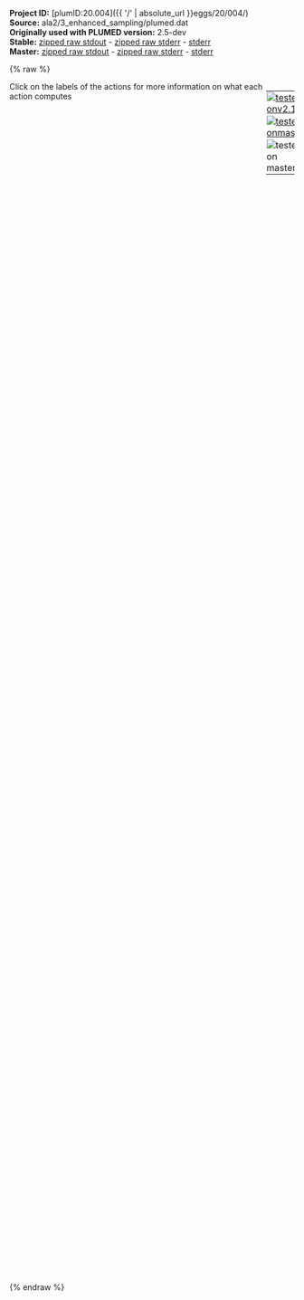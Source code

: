 **Project ID:** [plumID:20.004]({{ '/' | absolute_url }}eggs/20/004/)  
**Source:** ala2/3_enhanced_sampling/plumed.dat  
**Originally used with PLUMED version:** 2.5-dev  
**Stable:** [zipped raw stdout](plumed.dat.plumed.stdout.txt.zip) - [zipped raw stderr](plumed.dat.plumed.stderr.txt.zip) - [stderr](plumed.dat.plumed.stderr)  
**Master:** [zipped raw stdout](plumed.dat.plumed_master.stdout.txt.zip) - [zipped raw stderr](plumed.dat.plumed_master.stderr.txt.zip) - [stderr](plumed.dat.plumed_master.stderr)  

{% raw %}
<div style="width: 100%; float:left">
<div style="width: 90%; float:left" id="value_details_data/ala2/3_enhanced_sampling/plumed.dat"> Click on the labels of the actions for more information on what each action computes </div>
<div style="width: 10%; float:left"><table><tr><td style="padding:1px"><a href="plumed.dat.plumed.stderr"><img src="https://img.shields.io/badge/v2.10-passing-green.svg" alt="tested onv2.10" /></a></td></tr><tr><td style="padding:1px"><a href="plumed.dat.plumed_master.stderr"><img src="https://img.shields.io/badge/master-passing-green.svg" alt="tested onmaster" /></a></td></tr><tr><td style="padding:1px"><img src="https://img.shields.io/badge/with-LOAD-yellow.svg" alt="tested on master" /></td></tr>
</table></div></div>
<pre style="width=97%;">
<span class="plumedtooltip" style="color:blue"># vim:ft=plumed<span class="right">Enables syntax highlighting for PLUMED files in vim. See <a href="https://www.plumed.org/doc-master/user-doc/html/_vim_syntax.html">here for more details. </a><i></i></span></span>
<br/><span style="color:blue" class="comment">#DEFINE INPUTS: DISTANCES</span>
<b name="data/ala2/3_enhanced_sampling/plumed.datd1" onclick='showPath("data/ala2/3_enhanced_sampling/plumed.dat","data/ala2/3_enhanced_sampling/plumed.datd1","data/ala2/3_enhanced_sampling/plumed.datd1","black")'>d1</b><span style="display:none;" id="data/ala2/3_enhanced_sampling/plumed.datd1">The DISTANCE action with label <b>d1</b> calculates the following quantities:<table  align="center" frame="void" width="95%" cellpadding="5%"><tr><td width="5%"><b> Quantity </b>  </td><td width="5%"><b> Type </b>  </td><td><b> Description </b> </td></tr><tr><td width="5%">d1</td><td width="5%"><font color="black">scalar</font></td><td>the DISTANCE between this pair of atoms</td></tr></table></span>:  <span class="plumedtooltip" style="color:green">DISTANCE<span class="right">Calculate the distance between a pair of atoms. <a href="https://www.plumed.org/doc-master/user-doc/html/_d_i_s_t_a_n_c_e.html" style="color:green">More details</a><i></i></span></span> <span class="plumedtooltip">ATOMS<span class="right">the pair of atom that we are calculating the distance between<i></i></span></span>=2,5
<b name="data/ala2/3_enhanced_sampling/plumed.datd2" onclick='showPath("data/ala2/3_enhanced_sampling/plumed.dat","data/ala2/3_enhanced_sampling/plumed.datd2","data/ala2/3_enhanced_sampling/plumed.datd2","black")'>d2</b><span style="display:none;" id="data/ala2/3_enhanced_sampling/plumed.datd2">The DISTANCE action with label <b>d2</b> calculates the following quantities:<table  align="center" frame="void" width="95%" cellpadding="5%"><tr><td width="5%"><b> Quantity </b>  </td><td width="5%"><b> Type </b>  </td><td><b> Description </b> </td></tr><tr><td width="5%">d2</td><td width="5%"><font color="black">scalar</font></td><td>the DISTANCE between this pair of atoms</td></tr></table></span>:  <span class="plumedtooltip" style="color:green">DISTANCE<span class="right">Calculate the distance between a pair of atoms. <a href="https://www.plumed.org/doc-master/user-doc/html/_d_i_s_t_a_n_c_e.html" style="color:green">More details</a><i></i></span></span> <span class="plumedtooltip">ATOMS<span class="right">the pair of atom that we are calculating the distance between<i></i></span></span>=2,6
<b name="data/ala2/3_enhanced_sampling/plumed.datd3" onclick='showPath("data/ala2/3_enhanced_sampling/plumed.dat","data/ala2/3_enhanced_sampling/plumed.datd3","data/ala2/3_enhanced_sampling/plumed.datd3","black")'>d3</b><span style="display:none;" id="data/ala2/3_enhanced_sampling/plumed.datd3">The DISTANCE action with label <b>d3</b> calculates the following quantities:<table  align="center" frame="void" width="95%" cellpadding="5%"><tr><td width="5%"><b> Quantity </b>  </td><td width="5%"><b> Type </b>  </td><td><b> Description </b> </td></tr><tr><td width="5%">d3</td><td width="5%"><font color="black">scalar</font></td><td>the DISTANCE between this pair of atoms</td></tr></table></span>:  <span class="plumedtooltip" style="color:green">DISTANCE<span class="right">Calculate the distance between a pair of atoms. <a href="https://www.plumed.org/doc-master/user-doc/html/_d_i_s_t_a_n_c_e.html" style="color:green">More details</a><i></i></span></span> <span class="plumedtooltip">ATOMS<span class="right">the pair of atom that we are calculating the distance between<i></i></span></span>=2,7
<b name="data/ala2/3_enhanced_sampling/plumed.datd4" onclick='showPath("data/ala2/3_enhanced_sampling/plumed.dat","data/ala2/3_enhanced_sampling/plumed.datd4","data/ala2/3_enhanced_sampling/plumed.datd4","black")'>d4</b><span style="display:none;" id="data/ala2/3_enhanced_sampling/plumed.datd4">The DISTANCE action with label <b>d4</b> calculates the following quantities:<table  align="center" frame="void" width="95%" cellpadding="5%"><tr><td width="5%"><b> Quantity </b>  </td><td width="5%"><b> Type </b>  </td><td><b> Description </b> </td></tr><tr><td width="5%">d4</td><td width="5%"><font color="black">scalar</font></td><td>the DISTANCE between this pair of atoms</td></tr></table></span>:  <span class="plumedtooltip" style="color:green">DISTANCE<span class="right">Calculate the distance between a pair of atoms. <a href="https://www.plumed.org/doc-master/user-doc/html/_d_i_s_t_a_n_c_e.html" style="color:green">More details</a><i></i></span></span> <span class="plumedtooltip">ATOMS<span class="right">the pair of atom that we are calculating the distance between<i></i></span></span>=2,9
<b name="data/ala2/3_enhanced_sampling/plumed.datd5" onclick='showPath("data/ala2/3_enhanced_sampling/plumed.dat","data/ala2/3_enhanced_sampling/plumed.datd5","data/ala2/3_enhanced_sampling/plumed.datd5","black")'>d5</b><span style="display:none;" id="data/ala2/3_enhanced_sampling/plumed.datd5">The DISTANCE action with label <b>d5</b> calculates the following quantities:<table  align="center" frame="void" width="95%" cellpadding="5%"><tr><td width="5%"><b> Quantity </b>  </td><td width="5%"><b> Type </b>  </td><td><b> Description </b> </td></tr><tr><td width="5%">d5</td><td width="5%"><font color="black">scalar</font></td><td>the DISTANCE between this pair of atoms</td></tr></table></span>:  <span class="plumedtooltip" style="color:green">DISTANCE<span class="right">Calculate the distance between a pair of atoms. <a href="https://www.plumed.org/doc-master/user-doc/html/_d_i_s_t_a_n_c_e.html" style="color:green">More details</a><i></i></span></span> <span class="plumedtooltip">ATOMS<span class="right">the pair of atom that we are calculating the distance between<i></i></span></span>=2,11
<b name="data/ala2/3_enhanced_sampling/plumed.datd6" onclick='showPath("data/ala2/3_enhanced_sampling/plumed.dat","data/ala2/3_enhanced_sampling/plumed.datd6","data/ala2/3_enhanced_sampling/plumed.datd6","black")'>d6</b><span style="display:none;" id="data/ala2/3_enhanced_sampling/plumed.datd6">The DISTANCE action with label <b>d6</b> calculates the following quantities:<table  align="center" frame="void" width="95%" cellpadding="5%"><tr><td width="5%"><b> Quantity </b>  </td><td width="5%"><b> Type </b>  </td><td><b> Description </b> </td></tr><tr><td width="5%">d6</td><td width="5%"><font color="black">scalar</font></td><td>the DISTANCE between this pair of atoms</td></tr></table></span>:  <span class="plumedtooltip" style="color:green">DISTANCE<span class="right">Calculate the distance between a pair of atoms. <a href="https://www.plumed.org/doc-master/user-doc/html/_d_i_s_t_a_n_c_e.html" style="color:green">More details</a><i></i></span></span> <span class="plumedtooltip">ATOMS<span class="right">the pair of atom that we are calculating the distance between<i></i></span></span>=2,15
<b name="data/ala2/3_enhanced_sampling/plumed.datd7" onclick='showPath("data/ala2/3_enhanced_sampling/plumed.dat","data/ala2/3_enhanced_sampling/plumed.datd7","data/ala2/3_enhanced_sampling/plumed.datd7","black")'>d7</b><span style="display:none;" id="data/ala2/3_enhanced_sampling/plumed.datd7">The DISTANCE action with label <b>d7</b> calculates the following quantities:<table  align="center" frame="void" width="95%" cellpadding="5%"><tr><td width="5%"><b> Quantity </b>  </td><td width="5%"><b> Type </b>  </td><td><b> Description </b> </td></tr><tr><td width="5%">d7</td><td width="5%"><font color="black">scalar</font></td><td>the DISTANCE between this pair of atoms</td></tr></table></span>:  <span class="plumedtooltip" style="color:green">DISTANCE<span class="right">Calculate the distance between a pair of atoms. <a href="https://www.plumed.org/doc-master/user-doc/html/_d_i_s_t_a_n_c_e.html" style="color:green">More details</a><i></i></span></span> <span class="plumedtooltip">ATOMS<span class="right">the pair of atom that we are calculating the distance between<i></i></span></span>=2,16
<b name="data/ala2/3_enhanced_sampling/plumed.datd8" onclick='showPath("data/ala2/3_enhanced_sampling/plumed.dat","data/ala2/3_enhanced_sampling/plumed.datd8","data/ala2/3_enhanced_sampling/plumed.datd8","black")'>d8</b><span style="display:none;" id="data/ala2/3_enhanced_sampling/plumed.datd8">The DISTANCE action with label <b>d8</b> calculates the following quantities:<table  align="center" frame="void" width="95%" cellpadding="5%"><tr><td width="5%"><b> Quantity </b>  </td><td width="5%"><b> Type </b>  </td><td><b> Description </b> </td></tr><tr><td width="5%">d8</td><td width="5%"><font color="black">scalar</font></td><td>the DISTANCE between this pair of atoms</td></tr></table></span>:  <span class="plumedtooltip" style="color:green">DISTANCE<span class="right">Calculate the distance between a pair of atoms. <a href="https://www.plumed.org/doc-master/user-doc/html/_d_i_s_t_a_n_c_e.html" style="color:green">More details</a><i></i></span></span> <span class="plumedtooltip">ATOMS<span class="right">the pair of atom that we are calculating the distance between<i></i></span></span>=2,17
<b name="data/ala2/3_enhanced_sampling/plumed.datd9" onclick='showPath("data/ala2/3_enhanced_sampling/plumed.dat","data/ala2/3_enhanced_sampling/plumed.datd9","data/ala2/3_enhanced_sampling/plumed.datd9","black")'>d9</b><span style="display:none;" id="data/ala2/3_enhanced_sampling/plumed.datd9">The DISTANCE action with label <b>d9</b> calculates the following quantities:<table  align="center" frame="void" width="95%" cellpadding="5%"><tr><td width="5%"><b> Quantity </b>  </td><td width="5%"><b> Type </b>  </td><td><b> Description </b> </td></tr><tr><td width="5%">d9</td><td width="5%"><font color="black">scalar</font></td><td>the DISTANCE between this pair of atoms</td></tr></table></span>:  <span class="plumedtooltip" style="color:green">DISTANCE<span class="right">Calculate the distance between a pair of atoms. <a href="https://www.plumed.org/doc-master/user-doc/html/_d_i_s_t_a_n_c_e.html" style="color:green">More details</a><i></i></span></span> <span class="plumedtooltip">ATOMS<span class="right">the pair of atom that we are calculating the distance between<i></i></span></span>=2,19
<b name="data/ala2/3_enhanced_sampling/plumed.datd10" onclick='showPath("data/ala2/3_enhanced_sampling/plumed.dat","data/ala2/3_enhanced_sampling/plumed.datd10","data/ala2/3_enhanced_sampling/plumed.datd10","black")'>d10</b><span style="display:none;" id="data/ala2/3_enhanced_sampling/plumed.datd10">The DISTANCE action with label <b>d10</b> calculates the following quantities:<table  align="center" frame="void" width="95%" cellpadding="5%"><tr><td width="5%"><b> Quantity </b>  </td><td width="5%"><b> Type </b>  </td><td><b> Description </b> </td></tr><tr><td width="5%">d10</td><td width="5%"><font color="black">scalar</font></td><td>the DISTANCE between this pair of atoms</td></tr></table></span>:  <span class="plumedtooltip" style="color:green">DISTANCE<span class="right">Calculate the distance between a pair of atoms. <a href="https://www.plumed.org/doc-master/user-doc/html/_d_i_s_t_a_n_c_e.html" style="color:green">More details</a><i></i></span></span> <span class="plumedtooltip">ATOMS<span class="right">the pair of atom that we are calculating the distance between<i></i></span></span>=5,6
<b name="data/ala2/3_enhanced_sampling/plumed.datd11" onclick='showPath("data/ala2/3_enhanced_sampling/plumed.dat","data/ala2/3_enhanced_sampling/plumed.datd11","data/ala2/3_enhanced_sampling/plumed.datd11","black")'>d11</b><span style="display:none;" id="data/ala2/3_enhanced_sampling/plumed.datd11">The DISTANCE action with label <b>d11</b> calculates the following quantities:<table  align="center" frame="void" width="95%" cellpadding="5%"><tr><td width="5%"><b> Quantity </b>  </td><td width="5%"><b> Type </b>  </td><td><b> Description </b> </td></tr><tr><td width="5%">d11</td><td width="5%"><font color="black">scalar</font></td><td>the DISTANCE between this pair of atoms</td></tr></table></span>:  <span class="plumedtooltip" style="color:green">DISTANCE<span class="right">Calculate the distance between a pair of atoms. <a href="https://www.plumed.org/doc-master/user-doc/html/_d_i_s_t_a_n_c_e.html" style="color:green">More details</a><i></i></span></span> <span class="plumedtooltip">ATOMS<span class="right">the pair of atom that we are calculating the distance between<i></i></span></span>=5,7
<b name="data/ala2/3_enhanced_sampling/plumed.datd12" onclick='showPath("data/ala2/3_enhanced_sampling/plumed.dat","data/ala2/3_enhanced_sampling/plumed.datd12","data/ala2/3_enhanced_sampling/plumed.datd12","black")'>d12</b><span style="display:none;" id="data/ala2/3_enhanced_sampling/plumed.datd12">The DISTANCE action with label <b>d12</b> calculates the following quantities:<table  align="center" frame="void" width="95%" cellpadding="5%"><tr><td width="5%"><b> Quantity </b>  </td><td width="5%"><b> Type </b>  </td><td><b> Description </b> </td></tr><tr><td width="5%">d12</td><td width="5%"><font color="black">scalar</font></td><td>the DISTANCE between this pair of atoms</td></tr></table></span>:  <span class="plumedtooltip" style="color:green">DISTANCE<span class="right">Calculate the distance between a pair of atoms. <a href="https://www.plumed.org/doc-master/user-doc/html/_d_i_s_t_a_n_c_e.html" style="color:green">More details</a><i></i></span></span> <span class="plumedtooltip">ATOMS<span class="right">the pair of atom that we are calculating the distance between<i></i></span></span>=5,9
<b name="data/ala2/3_enhanced_sampling/plumed.datd13" onclick='showPath("data/ala2/3_enhanced_sampling/plumed.dat","data/ala2/3_enhanced_sampling/plumed.datd13","data/ala2/3_enhanced_sampling/plumed.datd13","black")'>d13</b><span style="display:none;" id="data/ala2/3_enhanced_sampling/plumed.datd13">The DISTANCE action with label <b>d13</b> calculates the following quantities:<table  align="center" frame="void" width="95%" cellpadding="5%"><tr><td width="5%"><b> Quantity </b>  </td><td width="5%"><b> Type </b>  </td><td><b> Description </b> </td></tr><tr><td width="5%">d13</td><td width="5%"><font color="black">scalar</font></td><td>the DISTANCE between this pair of atoms</td></tr></table></span>:  <span class="plumedtooltip" style="color:green">DISTANCE<span class="right">Calculate the distance between a pair of atoms. <a href="https://www.plumed.org/doc-master/user-doc/html/_d_i_s_t_a_n_c_e.html" style="color:green">More details</a><i></i></span></span> <span class="plumedtooltip">ATOMS<span class="right">the pair of atom that we are calculating the distance between<i></i></span></span>=5,11
<b name="data/ala2/3_enhanced_sampling/plumed.datd14" onclick='showPath("data/ala2/3_enhanced_sampling/plumed.dat","data/ala2/3_enhanced_sampling/plumed.datd14","data/ala2/3_enhanced_sampling/plumed.datd14","black")'>d14</b><span style="display:none;" id="data/ala2/3_enhanced_sampling/plumed.datd14">The DISTANCE action with label <b>d14</b> calculates the following quantities:<table  align="center" frame="void" width="95%" cellpadding="5%"><tr><td width="5%"><b> Quantity </b>  </td><td width="5%"><b> Type </b>  </td><td><b> Description </b> </td></tr><tr><td width="5%">d14</td><td width="5%"><font color="black">scalar</font></td><td>the DISTANCE between this pair of atoms</td></tr></table></span>:  <span class="plumedtooltip" style="color:green">DISTANCE<span class="right">Calculate the distance between a pair of atoms. <a href="https://www.plumed.org/doc-master/user-doc/html/_d_i_s_t_a_n_c_e.html" style="color:green">More details</a><i></i></span></span> <span class="plumedtooltip">ATOMS<span class="right">the pair of atom that we are calculating the distance between<i></i></span></span>=5,15
<b name="data/ala2/3_enhanced_sampling/plumed.datd15" onclick='showPath("data/ala2/3_enhanced_sampling/plumed.dat","data/ala2/3_enhanced_sampling/plumed.datd15","data/ala2/3_enhanced_sampling/plumed.datd15","black")'>d15</b><span style="display:none;" id="data/ala2/3_enhanced_sampling/plumed.datd15">The DISTANCE action with label <b>d15</b> calculates the following quantities:<table  align="center" frame="void" width="95%" cellpadding="5%"><tr><td width="5%"><b> Quantity </b>  </td><td width="5%"><b> Type </b>  </td><td><b> Description </b> </td></tr><tr><td width="5%">d15</td><td width="5%"><font color="black">scalar</font></td><td>the DISTANCE between this pair of atoms</td></tr></table></span>:  <span class="plumedtooltip" style="color:green">DISTANCE<span class="right">Calculate the distance between a pair of atoms. <a href="https://www.plumed.org/doc-master/user-doc/html/_d_i_s_t_a_n_c_e.html" style="color:green">More details</a><i></i></span></span> <span class="plumedtooltip">ATOMS<span class="right">the pair of atom that we are calculating the distance between<i></i></span></span>=5,16
<b name="data/ala2/3_enhanced_sampling/plumed.datd16" onclick='showPath("data/ala2/3_enhanced_sampling/plumed.dat","data/ala2/3_enhanced_sampling/plumed.datd16","data/ala2/3_enhanced_sampling/plumed.datd16","black")'>d16</b><span style="display:none;" id="data/ala2/3_enhanced_sampling/plumed.datd16">The DISTANCE action with label <b>d16</b> calculates the following quantities:<table  align="center" frame="void" width="95%" cellpadding="5%"><tr><td width="5%"><b> Quantity </b>  </td><td width="5%"><b> Type </b>  </td><td><b> Description </b> </td></tr><tr><td width="5%">d16</td><td width="5%"><font color="black">scalar</font></td><td>the DISTANCE between this pair of atoms</td></tr></table></span>:  <span class="plumedtooltip" style="color:green">DISTANCE<span class="right">Calculate the distance between a pair of atoms. <a href="https://www.plumed.org/doc-master/user-doc/html/_d_i_s_t_a_n_c_e.html" style="color:green">More details</a><i></i></span></span> <span class="plumedtooltip">ATOMS<span class="right">the pair of atom that we are calculating the distance between<i></i></span></span>=5,17
<b name="data/ala2/3_enhanced_sampling/plumed.datd17" onclick='showPath("data/ala2/3_enhanced_sampling/plumed.dat","data/ala2/3_enhanced_sampling/plumed.datd17","data/ala2/3_enhanced_sampling/plumed.datd17","black")'>d17</b><span style="display:none;" id="data/ala2/3_enhanced_sampling/plumed.datd17">The DISTANCE action with label <b>d17</b> calculates the following quantities:<table  align="center" frame="void" width="95%" cellpadding="5%"><tr><td width="5%"><b> Quantity </b>  </td><td width="5%"><b> Type </b>  </td><td><b> Description </b> </td></tr><tr><td width="5%">d17</td><td width="5%"><font color="black">scalar</font></td><td>the DISTANCE between this pair of atoms</td></tr></table></span>:  <span class="plumedtooltip" style="color:green">DISTANCE<span class="right">Calculate the distance between a pair of atoms. <a href="https://www.plumed.org/doc-master/user-doc/html/_d_i_s_t_a_n_c_e.html" style="color:green">More details</a><i></i></span></span> <span class="plumedtooltip">ATOMS<span class="right">the pair of atom that we are calculating the distance between<i></i></span></span>=5,19
<b name="data/ala2/3_enhanced_sampling/plumed.datd18" onclick='showPath("data/ala2/3_enhanced_sampling/plumed.dat","data/ala2/3_enhanced_sampling/plumed.datd18","data/ala2/3_enhanced_sampling/plumed.datd18","black")'>d18</b><span style="display:none;" id="data/ala2/3_enhanced_sampling/plumed.datd18">The DISTANCE action with label <b>d18</b> calculates the following quantities:<table  align="center" frame="void" width="95%" cellpadding="5%"><tr><td width="5%"><b> Quantity </b>  </td><td width="5%"><b> Type </b>  </td><td><b> Description </b> </td></tr><tr><td width="5%">d18</td><td width="5%"><font color="black">scalar</font></td><td>the DISTANCE between this pair of atoms</td></tr></table></span>:  <span class="plumedtooltip" style="color:green">DISTANCE<span class="right">Calculate the distance between a pair of atoms. <a href="https://www.plumed.org/doc-master/user-doc/html/_d_i_s_t_a_n_c_e.html" style="color:green">More details</a><i></i></span></span> <span class="plumedtooltip">ATOMS<span class="right">the pair of atom that we are calculating the distance between<i></i></span></span>=6,7
<b name="data/ala2/3_enhanced_sampling/plumed.datd19" onclick='showPath("data/ala2/3_enhanced_sampling/plumed.dat","data/ala2/3_enhanced_sampling/plumed.datd19","data/ala2/3_enhanced_sampling/plumed.datd19","black")'>d19</b><span style="display:none;" id="data/ala2/3_enhanced_sampling/plumed.datd19">The DISTANCE action with label <b>d19</b> calculates the following quantities:<table  align="center" frame="void" width="95%" cellpadding="5%"><tr><td width="5%"><b> Quantity </b>  </td><td width="5%"><b> Type </b>  </td><td><b> Description </b> </td></tr><tr><td width="5%">d19</td><td width="5%"><font color="black">scalar</font></td><td>the DISTANCE between this pair of atoms</td></tr></table></span>:  <span class="plumedtooltip" style="color:green">DISTANCE<span class="right">Calculate the distance between a pair of atoms. <a href="https://www.plumed.org/doc-master/user-doc/html/_d_i_s_t_a_n_c_e.html" style="color:green">More details</a><i></i></span></span> <span class="plumedtooltip">ATOMS<span class="right">the pair of atom that we are calculating the distance between<i></i></span></span>=6,9
<b name="data/ala2/3_enhanced_sampling/plumed.datd20" onclick='showPath("data/ala2/3_enhanced_sampling/plumed.dat","data/ala2/3_enhanced_sampling/plumed.datd20","data/ala2/3_enhanced_sampling/plumed.datd20","black")'>d20</b><span style="display:none;" id="data/ala2/3_enhanced_sampling/plumed.datd20">The DISTANCE action with label <b>d20</b> calculates the following quantities:<table  align="center" frame="void" width="95%" cellpadding="5%"><tr><td width="5%"><b> Quantity </b>  </td><td width="5%"><b> Type </b>  </td><td><b> Description </b> </td></tr><tr><td width="5%">d20</td><td width="5%"><font color="black">scalar</font></td><td>the DISTANCE between this pair of atoms</td></tr></table></span>:  <span class="plumedtooltip" style="color:green">DISTANCE<span class="right">Calculate the distance between a pair of atoms. <a href="https://www.plumed.org/doc-master/user-doc/html/_d_i_s_t_a_n_c_e.html" style="color:green">More details</a><i></i></span></span> <span class="plumedtooltip">ATOMS<span class="right">the pair of atom that we are calculating the distance between<i></i></span></span>=6,11
<b name="data/ala2/3_enhanced_sampling/plumed.datd21" onclick='showPath("data/ala2/3_enhanced_sampling/plumed.dat","data/ala2/3_enhanced_sampling/plumed.datd21","data/ala2/3_enhanced_sampling/plumed.datd21","black")'>d21</b><span style="display:none;" id="data/ala2/3_enhanced_sampling/plumed.datd21">The DISTANCE action with label <b>d21</b> calculates the following quantities:<table  align="center" frame="void" width="95%" cellpadding="5%"><tr><td width="5%"><b> Quantity </b>  </td><td width="5%"><b> Type </b>  </td><td><b> Description </b> </td></tr><tr><td width="5%">d21</td><td width="5%"><font color="black">scalar</font></td><td>the DISTANCE between this pair of atoms</td></tr></table></span>:  <span class="plumedtooltip" style="color:green">DISTANCE<span class="right">Calculate the distance between a pair of atoms. <a href="https://www.plumed.org/doc-master/user-doc/html/_d_i_s_t_a_n_c_e.html" style="color:green">More details</a><i></i></span></span> <span class="plumedtooltip">ATOMS<span class="right">the pair of atom that we are calculating the distance between<i></i></span></span>=6,15
<b name="data/ala2/3_enhanced_sampling/plumed.datd22" onclick='showPath("data/ala2/3_enhanced_sampling/plumed.dat","data/ala2/3_enhanced_sampling/plumed.datd22","data/ala2/3_enhanced_sampling/plumed.datd22","black")'>d22</b><span style="display:none;" id="data/ala2/3_enhanced_sampling/plumed.datd22">The DISTANCE action with label <b>d22</b> calculates the following quantities:<table  align="center" frame="void" width="95%" cellpadding="5%"><tr><td width="5%"><b> Quantity </b>  </td><td width="5%"><b> Type </b>  </td><td><b> Description </b> </td></tr><tr><td width="5%">d22</td><td width="5%"><font color="black">scalar</font></td><td>the DISTANCE between this pair of atoms</td></tr></table></span>:  <span class="plumedtooltip" style="color:green">DISTANCE<span class="right">Calculate the distance between a pair of atoms. <a href="https://www.plumed.org/doc-master/user-doc/html/_d_i_s_t_a_n_c_e.html" style="color:green">More details</a><i></i></span></span> <span class="plumedtooltip">ATOMS<span class="right">the pair of atom that we are calculating the distance between<i></i></span></span>=6,16
<b name="data/ala2/3_enhanced_sampling/plumed.datd23" onclick='showPath("data/ala2/3_enhanced_sampling/plumed.dat","data/ala2/3_enhanced_sampling/plumed.datd23","data/ala2/3_enhanced_sampling/plumed.datd23","black")'>d23</b><span style="display:none;" id="data/ala2/3_enhanced_sampling/plumed.datd23">The DISTANCE action with label <b>d23</b> calculates the following quantities:<table  align="center" frame="void" width="95%" cellpadding="5%"><tr><td width="5%"><b> Quantity </b>  </td><td width="5%"><b> Type </b>  </td><td><b> Description </b> </td></tr><tr><td width="5%">d23</td><td width="5%"><font color="black">scalar</font></td><td>the DISTANCE between this pair of atoms</td></tr></table></span>:  <span class="plumedtooltip" style="color:green">DISTANCE<span class="right">Calculate the distance between a pair of atoms. <a href="https://www.plumed.org/doc-master/user-doc/html/_d_i_s_t_a_n_c_e.html" style="color:green">More details</a><i></i></span></span> <span class="plumedtooltip">ATOMS<span class="right">the pair of atom that we are calculating the distance between<i></i></span></span>=6,17
<b name="data/ala2/3_enhanced_sampling/plumed.datd24" onclick='showPath("data/ala2/3_enhanced_sampling/plumed.dat","data/ala2/3_enhanced_sampling/plumed.datd24","data/ala2/3_enhanced_sampling/plumed.datd24","black")'>d24</b><span style="display:none;" id="data/ala2/3_enhanced_sampling/plumed.datd24">The DISTANCE action with label <b>d24</b> calculates the following quantities:<table  align="center" frame="void" width="95%" cellpadding="5%"><tr><td width="5%"><b> Quantity </b>  </td><td width="5%"><b> Type </b>  </td><td><b> Description </b> </td></tr><tr><td width="5%">d24</td><td width="5%"><font color="black">scalar</font></td><td>the DISTANCE between this pair of atoms</td></tr></table></span>:  <span class="plumedtooltip" style="color:green">DISTANCE<span class="right">Calculate the distance between a pair of atoms. <a href="https://www.plumed.org/doc-master/user-doc/html/_d_i_s_t_a_n_c_e.html" style="color:green">More details</a><i></i></span></span> <span class="plumedtooltip">ATOMS<span class="right">the pair of atom that we are calculating the distance between<i></i></span></span>=6,19
<b name="data/ala2/3_enhanced_sampling/plumed.datd25" onclick='showPath("data/ala2/3_enhanced_sampling/plumed.dat","data/ala2/3_enhanced_sampling/plumed.datd25","data/ala2/3_enhanced_sampling/plumed.datd25","black")'>d25</b><span style="display:none;" id="data/ala2/3_enhanced_sampling/plumed.datd25">The DISTANCE action with label <b>d25</b> calculates the following quantities:<table  align="center" frame="void" width="95%" cellpadding="5%"><tr><td width="5%"><b> Quantity </b>  </td><td width="5%"><b> Type </b>  </td><td><b> Description </b> </td></tr><tr><td width="5%">d25</td><td width="5%"><font color="black">scalar</font></td><td>the DISTANCE between this pair of atoms</td></tr></table></span>:  <span class="plumedtooltip" style="color:green">DISTANCE<span class="right">Calculate the distance between a pair of atoms. <a href="https://www.plumed.org/doc-master/user-doc/html/_d_i_s_t_a_n_c_e.html" style="color:green">More details</a><i></i></span></span> <span class="plumedtooltip">ATOMS<span class="right">the pair of atom that we are calculating the distance between<i></i></span></span>=7,9
<b name="data/ala2/3_enhanced_sampling/plumed.datd26" onclick='showPath("data/ala2/3_enhanced_sampling/plumed.dat","data/ala2/3_enhanced_sampling/plumed.datd26","data/ala2/3_enhanced_sampling/plumed.datd26","black")'>d26</b><span style="display:none;" id="data/ala2/3_enhanced_sampling/plumed.datd26">The DISTANCE action with label <b>d26</b> calculates the following quantities:<table  align="center" frame="void" width="95%" cellpadding="5%"><tr><td width="5%"><b> Quantity </b>  </td><td width="5%"><b> Type </b>  </td><td><b> Description </b> </td></tr><tr><td width="5%">d26</td><td width="5%"><font color="black">scalar</font></td><td>the DISTANCE between this pair of atoms</td></tr></table></span>:  <span class="plumedtooltip" style="color:green">DISTANCE<span class="right">Calculate the distance between a pair of atoms. <a href="https://www.plumed.org/doc-master/user-doc/html/_d_i_s_t_a_n_c_e.html" style="color:green">More details</a><i></i></span></span> <span class="plumedtooltip">ATOMS<span class="right">the pair of atom that we are calculating the distance between<i></i></span></span>=7,11
<b name="data/ala2/3_enhanced_sampling/plumed.datd27" onclick='showPath("data/ala2/3_enhanced_sampling/plumed.dat","data/ala2/3_enhanced_sampling/plumed.datd27","data/ala2/3_enhanced_sampling/plumed.datd27","black")'>d27</b><span style="display:none;" id="data/ala2/3_enhanced_sampling/plumed.datd27">The DISTANCE action with label <b>d27</b> calculates the following quantities:<table  align="center" frame="void" width="95%" cellpadding="5%"><tr><td width="5%"><b> Quantity </b>  </td><td width="5%"><b> Type </b>  </td><td><b> Description </b> </td></tr><tr><td width="5%">d27</td><td width="5%"><font color="black">scalar</font></td><td>the DISTANCE between this pair of atoms</td></tr></table></span>:  <span class="plumedtooltip" style="color:green">DISTANCE<span class="right">Calculate the distance between a pair of atoms. <a href="https://www.plumed.org/doc-master/user-doc/html/_d_i_s_t_a_n_c_e.html" style="color:green">More details</a><i></i></span></span> <span class="plumedtooltip">ATOMS<span class="right">the pair of atom that we are calculating the distance between<i></i></span></span>=7,15
<b name="data/ala2/3_enhanced_sampling/plumed.datd28" onclick='showPath("data/ala2/3_enhanced_sampling/plumed.dat","data/ala2/3_enhanced_sampling/plumed.datd28","data/ala2/3_enhanced_sampling/plumed.datd28","black")'>d28</b><span style="display:none;" id="data/ala2/3_enhanced_sampling/plumed.datd28">The DISTANCE action with label <b>d28</b> calculates the following quantities:<table  align="center" frame="void" width="95%" cellpadding="5%"><tr><td width="5%"><b> Quantity </b>  </td><td width="5%"><b> Type </b>  </td><td><b> Description </b> </td></tr><tr><td width="5%">d28</td><td width="5%"><font color="black">scalar</font></td><td>the DISTANCE between this pair of atoms</td></tr></table></span>:  <span class="plumedtooltip" style="color:green">DISTANCE<span class="right">Calculate the distance between a pair of atoms. <a href="https://www.plumed.org/doc-master/user-doc/html/_d_i_s_t_a_n_c_e.html" style="color:green">More details</a><i></i></span></span> <span class="plumedtooltip">ATOMS<span class="right">the pair of atom that we are calculating the distance between<i></i></span></span>=7,16
<b name="data/ala2/3_enhanced_sampling/plumed.datd29" onclick='showPath("data/ala2/3_enhanced_sampling/plumed.dat","data/ala2/3_enhanced_sampling/plumed.datd29","data/ala2/3_enhanced_sampling/plumed.datd29","black")'>d29</b><span style="display:none;" id="data/ala2/3_enhanced_sampling/plumed.datd29">The DISTANCE action with label <b>d29</b> calculates the following quantities:<table  align="center" frame="void" width="95%" cellpadding="5%"><tr><td width="5%"><b> Quantity </b>  </td><td width="5%"><b> Type </b>  </td><td><b> Description </b> </td></tr><tr><td width="5%">d29</td><td width="5%"><font color="black">scalar</font></td><td>the DISTANCE between this pair of atoms</td></tr></table></span>:  <span class="plumedtooltip" style="color:green">DISTANCE<span class="right">Calculate the distance between a pair of atoms. <a href="https://www.plumed.org/doc-master/user-doc/html/_d_i_s_t_a_n_c_e.html" style="color:green">More details</a><i></i></span></span> <span class="plumedtooltip">ATOMS<span class="right">the pair of atom that we are calculating the distance between<i></i></span></span>=7,17
<b name="data/ala2/3_enhanced_sampling/plumed.datd30" onclick='showPath("data/ala2/3_enhanced_sampling/plumed.dat","data/ala2/3_enhanced_sampling/plumed.datd30","data/ala2/3_enhanced_sampling/plumed.datd30","black")'>d30</b><span style="display:none;" id="data/ala2/3_enhanced_sampling/plumed.datd30">The DISTANCE action with label <b>d30</b> calculates the following quantities:<table  align="center" frame="void" width="95%" cellpadding="5%"><tr><td width="5%"><b> Quantity </b>  </td><td width="5%"><b> Type </b>  </td><td><b> Description </b> </td></tr><tr><td width="5%">d30</td><td width="5%"><font color="black">scalar</font></td><td>the DISTANCE between this pair of atoms</td></tr></table></span>:  <span class="plumedtooltip" style="color:green">DISTANCE<span class="right">Calculate the distance between a pair of atoms. <a href="https://www.plumed.org/doc-master/user-doc/html/_d_i_s_t_a_n_c_e.html" style="color:green">More details</a><i></i></span></span> <span class="plumedtooltip">ATOMS<span class="right">the pair of atom that we are calculating the distance between<i></i></span></span>=7,19
<b name="data/ala2/3_enhanced_sampling/plumed.datd31" onclick='showPath("data/ala2/3_enhanced_sampling/plumed.dat","data/ala2/3_enhanced_sampling/plumed.datd31","data/ala2/3_enhanced_sampling/plumed.datd31","black")'>d31</b><span style="display:none;" id="data/ala2/3_enhanced_sampling/plumed.datd31">The DISTANCE action with label <b>d31</b> calculates the following quantities:<table  align="center" frame="void" width="95%" cellpadding="5%"><tr><td width="5%"><b> Quantity </b>  </td><td width="5%"><b> Type </b>  </td><td><b> Description </b> </td></tr><tr><td width="5%">d31</td><td width="5%"><font color="black">scalar</font></td><td>the DISTANCE between this pair of atoms</td></tr></table></span>:  <span class="plumedtooltip" style="color:green">DISTANCE<span class="right">Calculate the distance between a pair of atoms. <a href="https://www.plumed.org/doc-master/user-doc/html/_d_i_s_t_a_n_c_e.html" style="color:green">More details</a><i></i></span></span> <span class="plumedtooltip">ATOMS<span class="right">the pair of atom that we are calculating the distance between<i></i></span></span>=9,11
<b name="data/ala2/3_enhanced_sampling/plumed.datd32" onclick='showPath("data/ala2/3_enhanced_sampling/plumed.dat","data/ala2/3_enhanced_sampling/plumed.datd32","data/ala2/3_enhanced_sampling/plumed.datd32","black")'>d32</b><span style="display:none;" id="data/ala2/3_enhanced_sampling/plumed.datd32">The DISTANCE action with label <b>d32</b> calculates the following quantities:<table  align="center" frame="void" width="95%" cellpadding="5%"><tr><td width="5%"><b> Quantity </b>  </td><td width="5%"><b> Type </b>  </td><td><b> Description </b> </td></tr><tr><td width="5%">d32</td><td width="5%"><font color="black">scalar</font></td><td>the DISTANCE between this pair of atoms</td></tr></table></span>:  <span class="plumedtooltip" style="color:green">DISTANCE<span class="right">Calculate the distance between a pair of atoms. <a href="https://www.plumed.org/doc-master/user-doc/html/_d_i_s_t_a_n_c_e.html" style="color:green">More details</a><i></i></span></span> <span class="plumedtooltip">ATOMS<span class="right">the pair of atom that we are calculating the distance between<i></i></span></span>=9,15
<b name="data/ala2/3_enhanced_sampling/plumed.datd33" onclick='showPath("data/ala2/3_enhanced_sampling/plumed.dat","data/ala2/3_enhanced_sampling/plumed.datd33","data/ala2/3_enhanced_sampling/plumed.datd33","black")'>d33</b><span style="display:none;" id="data/ala2/3_enhanced_sampling/plumed.datd33">The DISTANCE action with label <b>d33</b> calculates the following quantities:<table  align="center" frame="void" width="95%" cellpadding="5%"><tr><td width="5%"><b> Quantity </b>  </td><td width="5%"><b> Type </b>  </td><td><b> Description </b> </td></tr><tr><td width="5%">d33</td><td width="5%"><font color="black">scalar</font></td><td>the DISTANCE between this pair of atoms</td></tr></table></span>:  <span class="plumedtooltip" style="color:green">DISTANCE<span class="right">Calculate the distance between a pair of atoms. <a href="https://www.plumed.org/doc-master/user-doc/html/_d_i_s_t_a_n_c_e.html" style="color:green">More details</a><i></i></span></span> <span class="plumedtooltip">ATOMS<span class="right">the pair of atom that we are calculating the distance between<i></i></span></span>=9,16
<b name="data/ala2/3_enhanced_sampling/plumed.datd34" onclick='showPath("data/ala2/3_enhanced_sampling/plumed.dat","data/ala2/3_enhanced_sampling/plumed.datd34","data/ala2/3_enhanced_sampling/plumed.datd34","black")'>d34</b><span style="display:none;" id="data/ala2/3_enhanced_sampling/plumed.datd34">The DISTANCE action with label <b>d34</b> calculates the following quantities:<table  align="center" frame="void" width="95%" cellpadding="5%"><tr><td width="5%"><b> Quantity </b>  </td><td width="5%"><b> Type </b>  </td><td><b> Description </b> </td></tr><tr><td width="5%">d34</td><td width="5%"><font color="black">scalar</font></td><td>the DISTANCE between this pair of atoms</td></tr></table></span>:  <span class="plumedtooltip" style="color:green">DISTANCE<span class="right">Calculate the distance between a pair of atoms. <a href="https://www.plumed.org/doc-master/user-doc/html/_d_i_s_t_a_n_c_e.html" style="color:green">More details</a><i></i></span></span> <span class="plumedtooltip">ATOMS<span class="right">the pair of atom that we are calculating the distance between<i></i></span></span>=9,17
<b name="data/ala2/3_enhanced_sampling/plumed.datd35" onclick='showPath("data/ala2/3_enhanced_sampling/plumed.dat","data/ala2/3_enhanced_sampling/plumed.datd35","data/ala2/3_enhanced_sampling/plumed.datd35","black")'>d35</b><span style="display:none;" id="data/ala2/3_enhanced_sampling/plumed.datd35">The DISTANCE action with label <b>d35</b> calculates the following quantities:<table  align="center" frame="void" width="95%" cellpadding="5%"><tr><td width="5%"><b> Quantity </b>  </td><td width="5%"><b> Type </b>  </td><td><b> Description </b> </td></tr><tr><td width="5%">d35</td><td width="5%"><font color="black">scalar</font></td><td>the DISTANCE between this pair of atoms</td></tr></table></span>:  <span class="plumedtooltip" style="color:green">DISTANCE<span class="right">Calculate the distance between a pair of atoms. <a href="https://www.plumed.org/doc-master/user-doc/html/_d_i_s_t_a_n_c_e.html" style="color:green">More details</a><i></i></span></span> <span class="plumedtooltip">ATOMS<span class="right">the pair of atom that we are calculating the distance between<i></i></span></span>=9,19
<b name="data/ala2/3_enhanced_sampling/plumed.datd36" onclick='showPath("data/ala2/3_enhanced_sampling/plumed.dat","data/ala2/3_enhanced_sampling/plumed.datd36","data/ala2/3_enhanced_sampling/plumed.datd36","black")'>d36</b><span style="display:none;" id="data/ala2/3_enhanced_sampling/plumed.datd36">The DISTANCE action with label <b>d36</b> calculates the following quantities:<table  align="center" frame="void" width="95%" cellpadding="5%"><tr><td width="5%"><b> Quantity </b>  </td><td width="5%"><b> Type </b>  </td><td><b> Description </b> </td></tr><tr><td width="5%">d36</td><td width="5%"><font color="black">scalar</font></td><td>the DISTANCE between this pair of atoms</td></tr></table></span>:  <span class="plumedtooltip" style="color:green">DISTANCE<span class="right">Calculate the distance between a pair of atoms. <a href="https://www.plumed.org/doc-master/user-doc/html/_d_i_s_t_a_n_c_e.html" style="color:green">More details</a><i></i></span></span> <span class="plumedtooltip">ATOMS<span class="right">the pair of atom that we are calculating the distance between<i></i></span></span>=11,15
<b name="data/ala2/3_enhanced_sampling/plumed.datd37" onclick='showPath("data/ala2/3_enhanced_sampling/plumed.dat","data/ala2/3_enhanced_sampling/plumed.datd37","data/ala2/3_enhanced_sampling/plumed.datd37","black")'>d37</b><span style="display:none;" id="data/ala2/3_enhanced_sampling/plumed.datd37">The DISTANCE action with label <b>d37</b> calculates the following quantities:<table  align="center" frame="void" width="95%" cellpadding="5%"><tr><td width="5%"><b> Quantity </b>  </td><td width="5%"><b> Type </b>  </td><td><b> Description </b> </td></tr><tr><td width="5%">d37</td><td width="5%"><font color="black">scalar</font></td><td>the DISTANCE between this pair of atoms</td></tr></table></span>:  <span class="plumedtooltip" style="color:green">DISTANCE<span class="right">Calculate the distance between a pair of atoms. <a href="https://www.plumed.org/doc-master/user-doc/html/_d_i_s_t_a_n_c_e.html" style="color:green">More details</a><i></i></span></span> <span class="plumedtooltip">ATOMS<span class="right">the pair of atom that we are calculating the distance between<i></i></span></span>=11,16
<b name="data/ala2/3_enhanced_sampling/plumed.datd38" onclick='showPath("data/ala2/3_enhanced_sampling/plumed.dat","data/ala2/3_enhanced_sampling/plumed.datd38","data/ala2/3_enhanced_sampling/plumed.datd38","black")'>d38</b><span style="display:none;" id="data/ala2/3_enhanced_sampling/plumed.datd38">The DISTANCE action with label <b>d38</b> calculates the following quantities:<table  align="center" frame="void" width="95%" cellpadding="5%"><tr><td width="5%"><b> Quantity </b>  </td><td width="5%"><b> Type </b>  </td><td><b> Description </b> </td></tr><tr><td width="5%">d38</td><td width="5%"><font color="black">scalar</font></td><td>the DISTANCE between this pair of atoms</td></tr></table></span>:  <span class="plumedtooltip" style="color:green">DISTANCE<span class="right">Calculate the distance between a pair of atoms. <a href="https://www.plumed.org/doc-master/user-doc/html/_d_i_s_t_a_n_c_e.html" style="color:green">More details</a><i></i></span></span> <span class="plumedtooltip">ATOMS<span class="right">the pair of atom that we are calculating the distance between<i></i></span></span>=11,17
<b name="data/ala2/3_enhanced_sampling/plumed.datd39" onclick='showPath("data/ala2/3_enhanced_sampling/plumed.dat","data/ala2/3_enhanced_sampling/plumed.datd39","data/ala2/3_enhanced_sampling/plumed.datd39","black")'>d39</b><span style="display:none;" id="data/ala2/3_enhanced_sampling/plumed.datd39">The DISTANCE action with label <b>d39</b> calculates the following quantities:<table  align="center" frame="void" width="95%" cellpadding="5%"><tr><td width="5%"><b> Quantity </b>  </td><td width="5%"><b> Type </b>  </td><td><b> Description </b> </td></tr><tr><td width="5%">d39</td><td width="5%"><font color="black">scalar</font></td><td>the DISTANCE between this pair of atoms</td></tr></table></span>:  <span class="plumedtooltip" style="color:green">DISTANCE<span class="right">Calculate the distance between a pair of atoms. <a href="https://www.plumed.org/doc-master/user-doc/html/_d_i_s_t_a_n_c_e.html" style="color:green">More details</a><i></i></span></span> <span class="plumedtooltip">ATOMS<span class="right">the pair of atom that we are calculating the distance between<i></i></span></span>=11,19
<b name="data/ala2/3_enhanced_sampling/plumed.datd40" onclick='showPath("data/ala2/3_enhanced_sampling/plumed.dat","data/ala2/3_enhanced_sampling/plumed.datd40","data/ala2/3_enhanced_sampling/plumed.datd40","black")'>d40</b><span style="display:none;" id="data/ala2/3_enhanced_sampling/plumed.datd40">The DISTANCE action with label <b>d40</b> calculates the following quantities:<table  align="center" frame="void" width="95%" cellpadding="5%"><tr><td width="5%"><b> Quantity </b>  </td><td width="5%"><b> Type </b>  </td><td><b> Description </b> </td></tr><tr><td width="5%">d40</td><td width="5%"><font color="black">scalar</font></td><td>the DISTANCE between this pair of atoms</td></tr></table></span>:  <span class="plumedtooltip" style="color:green">DISTANCE<span class="right">Calculate the distance between a pair of atoms. <a href="https://www.plumed.org/doc-master/user-doc/html/_d_i_s_t_a_n_c_e.html" style="color:green">More details</a><i></i></span></span> <span class="plumedtooltip">ATOMS<span class="right">the pair of atom that we are calculating the distance between<i></i></span></span>=15,16
<b name="data/ala2/3_enhanced_sampling/plumed.datd41" onclick='showPath("data/ala2/3_enhanced_sampling/plumed.dat","data/ala2/3_enhanced_sampling/plumed.datd41","data/ala2/3_enhanced_sampling/plumed.datd41","black")'>d41</b><span style="display:none;" id="data/ala2/3_enhanced_sampling/plumed.datd41">The DISTANCE action with label <b>d41</b> calculates the following quantities:<table  align="center" frame="void" width="95%" cellpadding="5%"><tr><td width="5%"><b> Quantity </b>  </td><td width="5%"><b> Type </b>  </td><td><b> Description </b> </td></tr><tr><td width="5%">d41</td><td width="5%"><font color="black">scalar</font></td><td>the DISTANCE between this pair of atoms</td></tr></table></span>:  <span class="plumedtooltip" style="color:green">DISTANCE<span class="right">Calculate the distance between a pair of atoms. <a href="https://www.plumed.org/doc-master/user-doc/html/_d_i_s_t_a_n_c_e.html" style="color:green">More details</a><i></i></span></span> <span class="plumedtooltip">ATOMS<span class="right">the pair of atom that we are calculating the distance between<i></i></span></span>=15,17
<b name="data/ala2/3_enhanced_sampling/plumed.datd42" onclick='showPath("data/ala2/3_enhanced_sampling/plumed.dat","data/ala2/3_enhanced_sampling/plumed.datd42","data/ala2/3_enhanced_sampling/plumed.datd42","black")'>d42</b><span style="display:none;" id="data/ala2/3_enhanced_sampling/plumed.datd42">The DISTANCE action with label <b>d42</b> calculates the following quantities:<table  align="center" frame="void" width="95%" cellpadding="5%"><tr><td width="5%"><b> Quantity </b>  </td><td width="5%"><b> Type </b>  </td><td><b> Description </b> </td></tr><tr><td width="5%">d42</td><td width="5%"><font color="black">scalar</font></td><td>the DISTANCE between this pair of atoms</td></tr></table></span>:  <span class="plumedtooltip" style="color:green">DISTANCE<span class="right">Calculate the distance between a pair of atoms. <a href="https://www.plumed.org/doc-master/user-doc/html/_d_i_s_t_a_n_c_e.html" style="color:green">More details</a><i></i></span></span> <span class="plumedtooltip">ATOMS<span class="right">the pair of atom that we are calculating the distance between<i></i></span></span>=15,19
<b name="data/ala2/3_enhanced_sampling/plumed.datd43" onclick='showPath("data/ala2/3_enhanced_sampling/plumed.dat","data/ala2/3_enhanced_sampling/plumed.datd43","data/ala2/3_enhanced_sampling/plumed.datd43","black")'>d43</b><span style="display:none;" id="data/ala2/3_enhanced_sampling/plumed.datd43">The DISTANCE action with label <b>d43</b> calculates the following quantities:<table  align="center" frame="void" width="95%" cellpadding="5%"><tr><td width="5%"><b> Quantity </b>  </td><td width="5%"><b> Type </b>  </td><td><b> Description </b> </td></tr><tr><td width="5%">d43</td><td width="5%"><font color="black">scalar</font></td><td>the DISTANCE between this pair of atoms</td></tr></table></span>:  <span class="plumedtooltip" style="color:green">DISTANCE<span class="right">Calculate the distance between a pair of atoms. <a href="https://www.plumed.org/doc-master/user-doc/html/_d_i_s_t_a_n_c_e.html" style="color:green">More details</a><i></i></span></span> <span class="plumedtooltip">ATOMS<span class="right">the pair of atom that we are calculating the distance between<i></i></span></span>=16,17
<b name="data/ala2/3_enhanced_sampling/plumed.datd44" onclick='showPath("data/ala2/3_enhanced_sampling/plumed.dat","data/ala2/3_enhanced_sampling/plumed.datd44","data/ala2/3_enhanced_sampling/plumed.datd44","black")'>d44</b><span style="display:none;" id="data/ala2/3_enhanced_sampling/plumed.datd44">The DISTANCE action with label <b>d44</b> calculates the following quantities:<table  align="center" frame="void" width="95%" cellpadding="5%"><tr><td width="5%"><b> Quantity </b>  </td><td width="5%"><b> Type </b>  </td><td><b> Description </b> </td></tr><tr><td width="5%">d44</td><td width="5%"><font color="black">scalar</font></td><td>the DISTANCE between this pair of atoms</td></tr></table></span>:  <span class="plumedtooltip" style="color:green">DISTANCE<span class="right">Calculate the distance between a pair of atoms. <a href="https://www.plumed.org/doc-master/user-doc/html/_d_i_s_t_a_n_c_e.html" style="color:green">More details</a><i></i></span></span> <span class="plumedtooltip">ATOMS<span class="right">the pair of atom that we are calculating the distance between<i></i></span></span>=16,19
<b name="data/ala2/3_enhanced_sampling/plumed.datd45" onclick='showPath("data/ala2/3_enhanced_sampling/plumed.dat","data/ala2/3_enhanced_sampling/plumed.datd45","data/ala2/3_enhanced_sampling/plumed.datd45","black")'>d45</b><span style="display:none;" id="data/ala2/3_enhanced_sampling/plumed.datd45">The DISTANCE action with label <b>d45</b> calculates the following quantities:<table  align="center" frame="void" width="95%" cellpadding="5%"><tr><td width="5%"><b> Quantity </b>  </td><td width="5%"><b> Type </b>  </td><td><b> Description </b> </td></tr><tr><td width="5%">d45</td><td width="5%"><font color="black">scalar</font></td><td>the DISTANCE between this pair of atoms</td></tr></table></span>:  <span class="plumedtooltip" style="color:green">DISTANCE<span class="right">Calculate the distance between a pair of atoms. <a href="https://www.plumed.org/doc-master/user-doc/html/_d_i_s_t_a_n_c_e.html" style="color:green">More details</a><i></i></span></span> <span class="plumedtooltip">ATOMS<span class="right">the pair of atom that we are calculating the distance between<i></i></span></span>=17,19

<span style="color:blue" class="comment">#LOAD PYTORCH MODEL</span>
<b name="data/ala2/3_enhanced_sampling/plumed.datdeep" onclick='showPath("data/ala2/3_enhanced_sampling/plumed.dat","data/ala2/3_enhanced_sampling/plumed.datdeep","data/ala2/3_enhanced_sampling/plumed.datdeep","black")'>deep</b><span style="display:none;" id="data/ala2/3_enhanced_sampling/plumed.datdeep">The PYTORCH_MODEL action with label <b>deep</b> calculates the following quantities:<table  align="center" frame="void" width="95%" cellpadding="5%"><tr><td width="5%"><b> Quantity </b>  </td><td width="5%"><b> Type </b>  </td><td><b> Description </b> </td></tr><tr><td width="5%">deep.node-0</td><td width="5%"><font color="black">scalar</font></td><td>Model outputs  This is the 0th of these quantities</td></tr></table></span>: <span class="plumedtooltip" style="color:green">PYTORCH_MODEL<span class="right">Load a PyTorch model compiled with TorchScript. <a href="https://www.plumed.org/doc-master/user-doc/html/_p_y_t_o_r_c_h__m_o_d_e_l.html" style="color:green">More details</a><i></i></span></span> <span class="plumedtooltip">FILE<span class="right">Filename of the PyTorch compiled model<i></i></span></span>=../2_training_model/model.pt <span class="plumedtooltip">ARG<span class="right">the labels of the values from which the function is calculated<i></i></span></span>=<b name="data/ala2/3_enhanced_sampling/plumed.datd1">d1</b>,<b name="data/ala2/3_enhanced_sampling/plumed.datd2">d2</b>,<b name="data/ala2/3_enhanced_sampling/plumed.datd3">d3</b>,<b name="data/ala2/3_enhanced_sampling/plumed.datd4">d4</b>,<b name="data/ala2/3_enhanced_sampling/plumed.datd5">d5</b>,<b name="data/ala2/3_enhanced_sampling/plumed.datd6">d6</b>,<b name="data/ala2/3_enhanced_sampling/plumed.datd7">d7</b>,<b name="data/ala2/3_enhanced_sampling/plumed.datd8">d8</b>,<b name="data/ala2/3_enhanced_sampling/plumed.datd9">d9</b>,<b name="data/ala2/3_enhanced_sampling/plumed.datd10">d10</b>,<b name="data/ala2/3_enhanced_sampling/plumed.datd11">d11</b>,<b name="data/ala2/3_enhanced_sampling/plumed.datd12">d12</b>,<b name="data/ala2/3_enhanced_sampling/plumed.datd13">d13</b>,<b name="data/ala2/3_enhanced_sampling/plumed.datd14">d14</b>,<b name="data/ala2/3_enhanced_sampling/plumed.datd15">d15</b>,<b name="data/ala2/3_enhanced_sampling/plumed.datd16">d16</b>,<b name="data/ala2/3_enhanced_sampling/plumed.datd17">d17</b>,<b name="data/ala2/3_enhanced_sampling/plumed.datd18">d18</b>,<b name="data/ala2/3_enhanced_sampling/plumed.datd19">d19</b>,<b name="data/ala2/3_enhanced_sampling/plumed.datd20">d20</b>,<b name="data/ala2/3_enhanced_sampling/plumed.datd21">d21</b>,<b name="data/ala2/3_enhanced_sampling/plumed.datd22">d22</b>,<b name="data/ala2/3_enhanced_sampling/plumed.datd23">d23</b>,<b name="data/ala2/3_enhanced_sampling/plumed.datd24">d24</b>,<b name="data/ala2/3_enhanced_sampling/plumed.datd25">d25</b>,<b name="data/ala2/3_enhanced_sampling/plumed.datd26">d26</b>,<b name="data/ala2/3_enhanced_sampling/plumed.datd27">d27</b>,<b name="data/ala2/3_enhanced_sampling/plumed.datd28">d28</b>,<b name="data/ala2/3_enhanced_sampling/plumed.datd29">d29</b>,<b name="data/ala2/3_enhanced_sampling/plumed.datd30">d30</b>,<b name="data/ala2/3_enhanced_sampling/plumed.datd31">d31</b>,<b name="data/ala2/3_enhanced_sampling/plumed.datd32">d32</b>,<b name="data/ala2/3_enhanced_sampling/plumed.datd33">d33</b>,<b name="data/ala2/3_enhanced_sampling/plumed.datd34">d34</b>,<b name="data/ala2/3_enhanced_sampling/plumed.datd35">d35</b>,<b name="data/ala2/3_enhanced_sampling/plumed.datd36">d36</b>,<b name="data/ala2/3_enhanced_sampling/plumed.datd37">d37</b>,<b name="data/ala2/3_enhanced_sampling/plumed.datd38">d38</b>,<b name="data/ala2/3_enhanced_sampling/plumed.datd39">d39</b>,<b name="data/ala2/3_enhanced_sampling/plumed.datd40">d40</b>,<b name="data/ala2/3_enhanced_sampling/plumed.datd41">d41</b>,<b name="data/ala2/3_enhanced_sampling/plumed.datd42">d42</b>,<b name="data/ala2/3_enhanced_sampling/plumed.datd43">d43</b>,<b name="data/ala2/3_enhanced_sampling/plumed.datd44">d44</b>,<b name="data/ala2/3_enhanced_sampling/plumed.datd45">d45</b>

<span style="color:blue" class="comment">#DEFINE OPES CALCULATION</span>
<span id="data/ala2/3_enhanced_sampling/plumed.datdefopes_short"><span class="plumedtooltip" style="color:green">OPES_METAD<span class="right">On-the-fly probability enhanced sampling with metadynamics-like target distribution. This action has <a class="toggler" href='javascript:;' onclick='toggleDisplay("data/ala2/3_enhanced_sampling/plumed.datdefopes");'>hidden defaults</a>. <a href="https://www.plumed.org/doc-master/user-doc/html/_o_p_e_s__m_e_t_a_d.html">More details</a><i></i></span></span> ...
  <span class="plumedtooltip">LABEL<span class="right">a label for the action so that its output can be referenced in the input to other actions<i></i></span></span>=<b name="data/ala2/3_enhanced_sampling/plumed.datopes" onclick='showPath("data/ala2/3_enhanced_sampling/plumed.dat","data/ala2/3_enhanced_sampling/plumed.datopes","data/ala2/3_enhanced_sampling/plumed.datopes","black")'>opes</b><span style="display:none;" id="data/ala2/3_enhanced_sampling/plumed.datopes">The OPES_METAD action with label <b>opes</b> calculates the following quantities:<table  align="center" frame="void" width="95%" cellpadding="5%"><tr><td width="5%"><b> Quantity </b>  </td><td width="5%"><b> Type </b>  </td><td><b> Description </b> </td></tr><tr><td width="5%">opes.bias</td><td width="5%"><font color="black">scalar</font></td><td>the instantaneous value of the bias potential</td></tr><tr><td width="5%">opes.rct</td><td width="5%"><font color="black">scalar</font></td><td>estimate of c(t). log(exp(beta V)/beta, should become flat as the simulation converges. Do NOT use for reweighting</td></tr><tr><td width="5%">opes.zed</td><td width="5%"><font color="black">scalar</font></td><td>estimate of Z_n. should become flat once no new CV-space region is explored</td></tr><tr><td width="5%">opes.neff</td><td width="5%"><font color="black">scalar</font></td><td>effective sample size</td></tr><tr><td width="5%">opes.nker</td><td width="5%"><font color="black">scalar</font></td><td>total number of compressed kernels used to represent the bias</td></tr></table></span>
  <span class="plumedtooltip">ARG<span class="right">the labels of the scalars on which the bias will act<i></i></span></span>=<b name="data/ala2/3_enhanced_sampling/plumed.datdeep">deep.node-0</b>
  <span class="plumedtooltip">PACE<span class="right">the frequency for kernel deposition<i></i></span></span>=500
  <span class="plumedtooltip">SIGMA<span class="right"> the initial widths of the kernels<i></i></span></span>=0.025
  <span class="plumedtooltip">BARRIER<span class="right">the free energy barrier to be overcome<i></i></span></span>=30
... OPES_METAD
</span><span id="data/ala2/3_enhanced_sampling/plumed.datdefopes_long" style="display:none;"><span class="plumedtooltip" style="color:green">OPES_METAD<span class="right">On-the-fly probability enhanced sampling with metadynamics-like target distribution. This action uses the <a class="toggler" href='javascript:;' onclick='toggleDisplay("data/ala2/3_enhanced_sampling/plumed.datdefopes");'>defaults shown here</a>. <a href="https://www.plumed.org/doc-master/user-doc/html/_o_p_e_s__m_e_t_a_d.html">More details</a><i></i></span></span> ...
  <span class="plumedtooltip">LABEL<span class="right">a label for the action so that its output can be referenced in the input to other actions<i></i></span></span>=<b name="data/ala2/3_enhanced_sampling/plumed.datopes" onclick='showPath("data/ala2/3_enhanced_sampling/plumed.dat","data/ala2/3_enhanced_sampling/plumed.datopes","data/ala2/3_enhanced_sampling/plumed.datopes","black")'>opes</b>
  <span class="plumedtooltip">ARG<span class="right">the labels of the scalars on which the bias will act<i></i></span></span>=<b name="data/ala2/3_enhanced_sampling/plumed.datdeep">deep.node-0</b>
  <span class="plumedtooltip">PACE<span class="right">the frequency for kernel deposition<i></i></span></span>=500
  <span class="plumedtooltip">SIGMA<span class="right"> the initial widths of the kernels<i></i></span></span>=0.025
  <span class="plumedtooltip">BARRIER<span class="right">the free energy barrier to be overcome<i></i></span></span>=30
 <span class="plumedtooltip">TEMP<span class="right"> temperature<i></i></span></span>=-1 <span class="plumedtooltip">COMPRESSION_THRESHOLD<span class="right"> merge kernels if closer than this threshold, in units of sigma<i></i></span></span>=1 <span class="plumedtooltip">FILE<span class="right"> a file in which the list of all deposited kernels is stored<i></i></span></span>=KERNELS
... OPES_METAD
</span><br/><span style="color:blue" class="comment">#MONITOR DIHEDRAL ANGLES</span>
<b name="data/ala2/3_enhanced_sampling/plumed.datphi" onclick='showPath("data/ala2/3_enhanced_sampling/plumed.dat","data/ala2/3_enhanced_sampling/plumed.datphi","data/ala2/3_enhanced_sampling/plumed.datphi","black")'>phi</b><span style="display:none;" id="data/ala2/3_enhanced_sampling/plumed.datphi">The TORSION action with label <b>phi</b> calculates the following quantities:<table  align="center" frame="void" width="95%" cellpadding="5%"><tr><td width="5%"><b> Quantity </b>  </td><td width="5%"><b> Type </b>  </td><td><b> Description </b> </td></tr><tr><td width="5%">phi</td><td width="5%"><font color="black">scalar</font></td><td>the TORSION involving these atoms</td></tr></table></span>: <span class="plumedtooltip" style="color:green">TORSION<span class="right">Calculate a torsional angle. <a href="https://www.plumed.org/doc-master/user-doc/html/_t_o_r_s_i_o_n.html" style="color:green">More details</a><i></i></span></span> <span class="plumedtooltip">ATOMS<span class="right">the four atoms involved in the torsional angle<i></i></span></span>=5,7,9,15	
<b name="data/ala2/3_enhanced_sampling/plumed.datpsi" onclick='showPath("data/ala2/3_enhanced_sampling/plumed.dat","data/ala2/3_enhanced_sampling/plumed.datpsi","data/ala2/3_enhanced_sampling/plumed.datpsi","black")'>psi</b><span style="display:none;" id="data/ala2/3_enhanced_sampling/plumed.datpsi">The TORSION action with label <b>psi</b> calculates the following quantities:<table  align="center" frame="void" width="95%" cellpadding="5%"><tr><td width="5%"><b> Quantity </b>  </td><td width="5%"><b> Type </b>  </td><td><b> Description </b> </td></tr><tr><td width="5%">psi</td><td width="5%"><font color="black">scalar</font></td><td>the TORSION involving these atoms</td></tr></table></span>: <span class="plumedtooltip" style="color:green">TORSION<span class="right">Calculate a torsional angle. <a href="https://www.plumed.org/doc-master/user-doc/html/_t_o_r_s_i_o_n.html" style="color:green">More details</a><i></i></span></span> <span class="plumedtooltip">ATOMS<span class="right">the four atoms involved in the torsional angle<i></i></span></span>=7,9,15,17	

<span style="color:blue" class="comment">#PRINT</span>
<span class="plumedtooltip" style="color:green">PRINT<span class="right">Print quantities to a file. <a href="https://www.plumed.org/doc-master/user-doc/html/_p_r_i_n_t.html" style="color:green">More details</a><i></i></span></span> <span class="plumedtooltip">STRIDE<span class="right"> the frequency with which the quantities of interest should be output<i></i></span></span>=500 <span class="plumedtooltip">ARG<span class="right">the labels of the values that you would like to print to the file<i></i></span></span>=<b name="data/ala2/3_enhanced_sampling/plumed.datdeep">deep.node-0</b>,<b name="data/ala2/3_enhanced_sampling/plumed.datphi">phi</b>,<b name="data/ala2/3_enhanced_sampling/plumed.datpsi">psi</b>,<b name="data/ala2/3_enhanced_sampling/plumed.datopes">opes.*</b> <span class="plumedtooltip">FILE<span class="right">the name of the file on which to output these quantities<i></i></span></span>=COLVAR

<span style="display:none;" id="data/ala2/3_enhanced_sampling/plumed.dat">The PRINT action with label <b></b> calculates something</span><span class="plumedtooltip" style="color:green">ENDPLUMED<span class="right">Terminate plumed input. <a href="https://www.plumed.org/doc-master/user-doc/html/_e_n_d_p_l_u_m_e_d.html" style="color:green">More details</a><i></i></span></span><span style="color:blue" class="comment">

#alternative: WT-METAD CALCULATION
METAD ...
LABEL=meta
ARG=deep.node-0 
PACE=500 
HEIGHT=1.25 
SIGMA=0.025 
BIASFACTOR=6.00
TEMP=300.0
GRID_MIN=-2
GRID_MAX=2
GRID_BIN=750
CALC_RCT
... METAD 
</span></pre>
{% endraw %}

